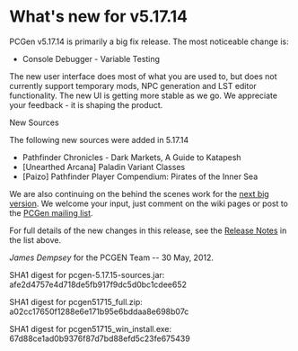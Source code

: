 What's new for v5.17.14
=======================

PCGen v5.17.14 is primarily a big fix release. The most noticeable change is:

* Console Debugger - Variable Testing

The new user interface does most of what you are used to, but does not currently 
support temporary mods, NPC generation and LST editor functionality. The new UI 
is getting more stable as we go. We appreciate your feedback - it is shaping the 
product.

New Sources

The following new sources were added in 5.17.14

* Pathfinder Chronicles - Dark Markets, A Guide to Katapesh
* [Unearthed Arcana] Paladin Variant Classes
* [Paizo] Pathfinder Player Compendium: Pirates of the Inner Sea

We are also continuing on the behind the scenes work for the
[next big version](http://wiki.pcgen.org/index.php?title=Release_6.0.x). We 
welcome your input, just comment on the wiki pages or post to the
[PCGen mailing list](http://games.groups.yahoo.com/group/pcgen/).

For full details of the new changes in this release, see the
[Release Notes](https://sourceforge.net/projects/pcgen/files/PCGen%20Unstable/5.17.14%20Alpha/pcgen-release-notes-51714.html/download) in the list above.

*James Dempsey* for the PCGEN Team -- 30 May, 2012.



SHA1 digest for pcgen-5.17.15-sources.jar:
afe2d4757e4d718de5fb917f9dc5d0bc1cdee652 

SHA1 digest for pcgen51715_full.zip:
a02cc17650f1288e6e171b95e6bddaa8e698b07c 

SHA1 digest for pcgen51715_win_install.exe:
67d88ce1ad0b9376f87d7bd88efd5c23fe675439 
